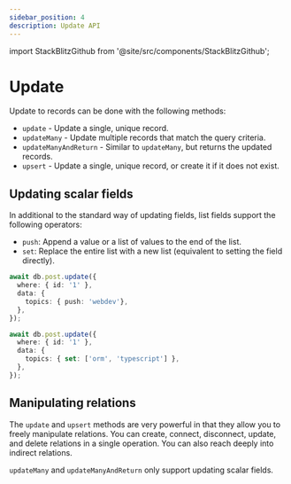 ```yaml
---
sidebar_position: 4
description: Update API
---
```


import StackBlitzGithub from '@site/src/components/StackBlitzGithub';

# Update

Update to records can be done with the following methods:

- `update` - Update a single, unique record.
- `updateMany` - Update multiple records that match the query criteria.
- `updateManyAndReturn` - Similar to `updateMany`, but returns the updated records.
- `upsert` - Update a single, unique record, or create it if it does not exist.

## Updating scalar fields

<StackBlitzGithub repoPath="zenstackhq/v3-doc-orm" openFile="update/scalar.ts" startScript="generate,update:scalar" />

In additional to the standard way of updating fields, list fields support the following operators:

- `push`: Append a value or a list of values to the end of the list.
- `set`: Replace the entire list with a new list (equivalent to setting the field directly).

```ts
await db.post.update({
  where: { id: '1' },
  data: {
    topics: { push: 'webdev'},
  },
});

await db.post.update({
  where: { id: '1' },
  data: {
    topics: { set: ['orm', 'typescript'] },
  },
});
```

## Manipulating relations

The `update` and `upsert` methods are very powerful in that they allow you to freely manipulate relations. You can create, connect, disconnect, update, and delete relations in a single operation. You can also reach deeply into indirect relations.

`updateMany` and `updateManyAndReturn` only support updating scalar fields.

<StackBlitzGithub repoPath="zenstackhq/v3-doc-orm" openFile="update/relation.ts" startScript="generate,update:relation" />
